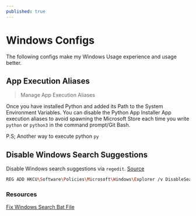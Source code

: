 ```yaml
---
published: true
---
```


# Windows Configs

The following configs make my Windows Usage experience and usage better.

## App Execution Aliases

> Manage App Execution Aliases

Once you have installed Python and added its Path to the System Environment Variables.
You can disable the Python App Installer App execution aliases to avoid spawning the
Microsoft Store each time you write `python` or `python3` in the command prompt/Git Bash.

P.S; Another way to execute python `py`

## Disable Windows Search Suggestions

Disable Windows search suggestions via `regedit`. [Source](https://www.groovypost.com/howto/monitor-cpu-temperature-in-windows-10/)

```.sh
REG ADD HKCU\Software\Policies\Microsoft\Windows\Explorer /v DisableSearchBoxSuggestions /t REG_DWORD /d 1 /f >nul 2>&1
```

### Resources

[Fix Windows Search Bat File](https://gist.github.com/davidsaccavino/7f6487a7053322764889bd2271ff724a)
